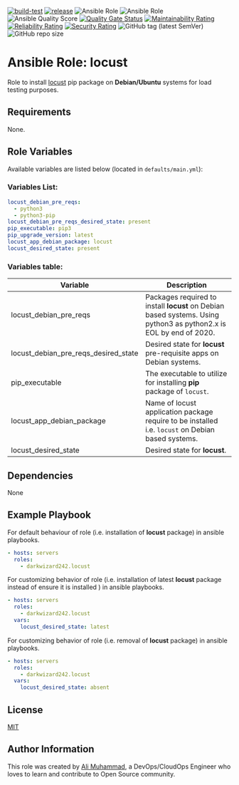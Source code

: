 [![build-test](https://github.com/darkwizard242/ansible-role-locust/workflows/build-and-test/badge.svg?branch=master)](https://github.com/darkwizard242/ansible-role-locust/actions?query=workflow%3Abuild-and-test) [![release](https://github.com/darkwizard242/ansible-role-locust/workflows/release/badge.svg)](https://github.com/darkwizard242/ansible-role-locust/actions?query=workflow%3Arelease) ![Ansible Role](https://img.shields.io/ansible/role/49193?color=dark%20green%20) ![Ansible Role](https://img.shields.io/ansible/role/d/49193?label=role%20downloads) ![Ansible Quality Score](https://img.shields.io/ansible/quality/49193?label=ansible%20quality%20score) [![Quality Gate Status](https://sonarcloud.io/api/project_badges/measure?project=ansible-role-locust&metric=alert_status)](https://sonarcloud.io/dashboard?id=ansible-role-locust) [![Maintainability Rating](https://sonarcloud.io/api/project_badges/measure?project=ansible-role-locust&metric=sqale_rating)](https://sonarcloud.io/dashboard?id=ansible-role-locust) [![Reliability Rating](https://sonarcloud.io/api/project_badges/measure?project=ansible-role-locust&metric=reliability_rating)](https://sonarcloud.io/dashboard?id=ansible-role-locust) [![Security Rating](https://sonarcloud.io/api/project_badges/measure?project=ansible-role-locust&metric=security_rating)](https://sonarcloud.io/dashboard?id=ansible-role-locust) ![GitHub tag (latest SemVer)](https://img.shields.io/github/tag/darkwizard242/ansible-role-locust?label=release) ![GitHub repo size](https://img.shields.io/github/repo-size/darkwizard242/ansible-role-locust?color=orange&style=flat-square)

# Ansible Role: locust

Role to install [locust](https://locust.io) pip package on **Debian/Ubuntu** systems for load testing purposes.

## Requirements

None.

## Role Variables

Available variables are listed below (located in `defaults/main.yml`):

### Variables List:

```yaml
locust_debian_pre_reqs:
  - python3
  - python3-pip
locust_debian_pre_reqs_desired_state: present
pip_executable: pip3
pip_upgrade_version: latest
locust_app_debian_package: locust
locust_desired_state: present
```

### Variables table:

Variable                             | Description
------------------------------------ | ------------------------------------------------------------------------------------------------------------------
locust_debian_pre_reqs               | Packages required to install **locust** on Debian based systems. Using python3 as python2.x is EOL by end of 2020.
locust_debian_pre_reqs_desired_state | Desired state for **locust** pre-requisite apps on Debian systems.
pip_executable                       | The executable to utilize for installing **pip** package of `locust`.
locust_app_debian_package            | Name of locust application package require to be installed i.e. `locust` on Debian based systems.
locust_desired_state                 | Desired state for **locust**.

## Dependencies

None

## Example Playbook

For default behaviour of role (i.e. installation of **locust** package) in ansible playbooks.

```yaml
- hosts: servers
  roles:
    - darkwizard242.locust
```

For customizing behavior of role (i.e. installation of latest **locust** package instead of ensure it is installed ) in ansible playbooks.

```yaml
- hosts: servers
  roles:
    - darkwizard242.locust
  vars:
    locust_desired_state: latest
```

For customizing behavior of role (i.e. removal of **locust** package) in ansible playbooks.

```yaml
- hosts: servers
  roles:
    - darkwizard242.locust
  vars:
    locust_desired_state: absent
```

## License

[MIT](https://github.com/darkwizard242/ansible-role-locust/blob/master/LICENSE)

## Author Information

This role was created by [Ali Muhammad](https://www.alimuhammad.dev/), a DevOps/CloudOps Engineer who loves to learn and contribute to Open Source community.

